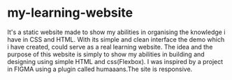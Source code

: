 # my-learning-website
It's a static website made to show my abilities in organising the knowledge i have in CSS and HTML.
With its simple and clean interface the demo which i have created, could serve as a real learning website.
The idea and the purpose of this website is simply to show my abilities in building and designing using simple HTML and 
css(Flexbox).
I was inspired by a project in FIGMA using a plugin called humaaans.The site is responsive.
